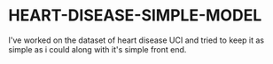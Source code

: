 # HEART-DISEASE-SIMPLE-MODEL
I've worked on the dataset of heart disease UCI and tried to keep it as simple as i could along with it's simple front end.
